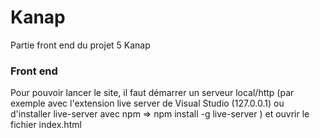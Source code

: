 # Kanap #

Partie front end du projet 5 Kanap

### Front end ###

Pour pouvoir lancer le site, il faut démarrer un serveur local/http (par exemple avec l'extension live server de Visual Studio (127.0.0.1) ou d'installer live-server avec npm => npm install -g live-server ) et ouvrir le fichier index.html

